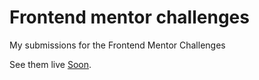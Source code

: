 # Frontend mentor challenges

My submissions for the Frontend Mentor Challenges

See them live [Soon]().
